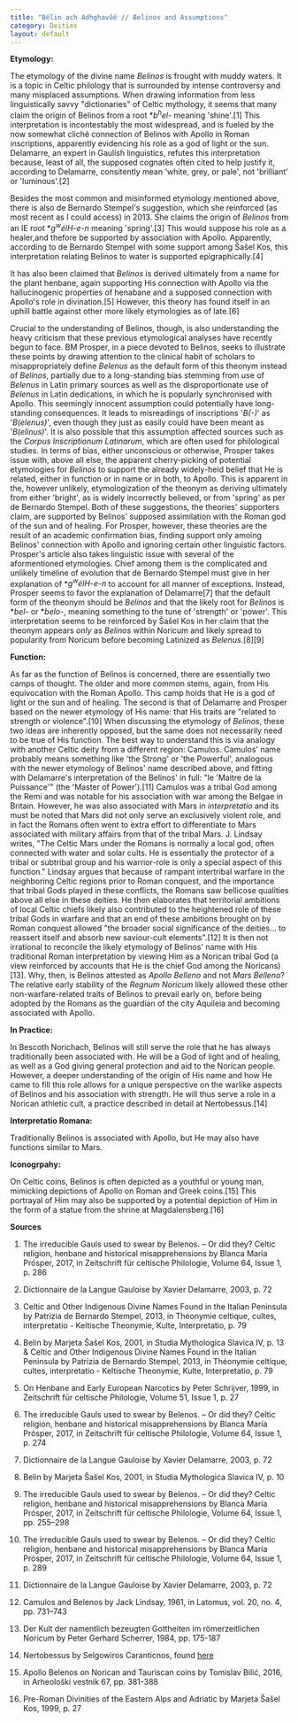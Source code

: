 ```yaml
---
title: "Bêlin ach Adhghavûê // Belinos and Assumptions"
category: Deities
layout: default
---
```


**Etymology:**

The etymology of the divine name *Belinos* is frought with muddy waters. It is a topic in Celtic philology that is surrounded by intense controversy and many misplaced assumptions. When drawing information from less linguistically savvy "dictionaries" of Celtic mythology, it seems that many claim the origin of Belinos from a root \**b<sup>h</sup>el-* meaning 'shine'.\[1] This interpretation is incontestably the most widespread, and is fueled by the now somewhat cliché connection of Belinos with Apollo in Roman inscriptions, apparently evidencing his role as a god of light or the sun. Delamarre, an expert in Gaulish linguistics, refutes this interpretation because, least of all, the supposed cognates often cited to help justify it, according to Delamarre, consitently mean 'white, grey, or pale', not 'brilliant' or 'luminous'.\[2]

Besides the most common and misinformed etymology mentioned above, there is also de Bernardo Stempel's suggestion, which she reinforced (as most recent as I could access) in 2013. She claims the origin of *Belinos* from an IE root \**g<sup>w</sup>élH-e-n* meaning 'spring'.\[3] This would suppose his role as a healer,and thefore be supported by association with Apollo. Apparently, according to de Bernardo Stempel with some support among Šašel Kos, this interpretation relating Belinos to water is supported epigraphically.\[4]

It has also been claimed that *Belinos* is derived ultimately from a name for the plant henbane, again supporting His connection with Apollo via the hallucinogenic properties of henabane and a supposed connection with Apollo's role in divination.\[5] However, this theory has found itself in an uphill battle against other more likely etymologies as of late.\[6]

Crucial to the understanding of Belinos, though, is also understanding the heavy criticism that these previous etymological analyses have recently begun to face. BM Prosper, in a piece devoted to Belinos, seeks to illustrate these points by drawing attention to the clinical habit of scholars to misappropriately define *Belenus* as the default form of this theonym instead of *Belinos*, partially due to a long-standing bias stemming from use of *Belenus* in Latin primary sources as well as the disproportionate use of *Belenus* in Latin dedications, in which he is popularly synchronised with Apollo. This seemingly innocent assumption could potentially have long-standing consequences. It leads to misreadings of inscriptions '*B(-)*' as '*B(elenus)*', even though they just as easily could have been meant as '*B(elinus)*'. It is also possible that this assumption affected sources such as the *Corpus Inscriptionum Latinarum*, which are often used for philological studies. In terms of bias, either unconscious or otherwise, Prosper takes issue with, above all else, the apparent cherry-picking of potential etymologies for *Belinos* to support the already widely-held belief that He is related, either in function or in name or in both, to Apollo. This is apparent in the, however unlikely, etymologization of the theonym as deriving ultimately from either 'bright', as is widely incorrectly believed, or from 'spring' as per de Bernardo Stempel. Both of these suggestions, the theories' supporters claim, are supported by Belinos' supposed assimilation with the Roman god of the sun and of healing. For Prosper, however, these theories are the result of an academic confirmation bias, finding support only amoing Belinos' connection with Apollo and ignoring certain other linguistic factors. Prosper's article also takes linguistic issue with several of the aformentioned etymologies. Chief among them is the complicated and unlikely timeline of evolution that de Bernardo Stempel must give in her explanation of \**g<sup>w</sup>élH-e-n* to account for all manner of exceptions. Instead, Prosper seems to favor the explanation of Delamarre\[7] that the default form of the theonym should be *Belinos* and that the likely root for *Belinos* is \**bel-* or \**belo-*, meaning something to the tune of 'strength' or 'power'. This interpretation seems to be reinforced by Šašel Kos in her claim that the theonym appears *only* as *Belinos* within Noricum and likely spread to popularity from Noricum before becoming Latinized as *Belenus*.\[8]\[9]

**Function:**

As far as the function of Belinos is concerned, there are essentially two camps of thought. The older and more common stems, again, from His equivocation with the Roman Apollo. This camp holds that He is a god of light or the sun and of healing. The second is that of Delamarre and Prosper based on the newer etymology of His name: that His traits are "related to strength or violence".\[10] When discussing the etymology of *Belinos*, these two ideas are inherently opposed, but the same does not necessarily need to be true of His function. The best way to understand this is via analogy with another Celtic deity from a different region: Camulos. Camulos' name probably means something like 'the Strong' or 'the Powerful', analogous with the newer etymology of Belinos' name described above, and fitting with Delamarre's interpretation of the Belinos' in full: "le 'Maitre de la Puissance'" (the 'Master of Power').\[11] Camulos was a tribal God among the Remi and was notable for his association with war among the Belgae in Britain. However, he was also associated with Mars in *interpretatio* and its must be noted that Mars did not only serve an exclusively violent role, and in fact the Romans often went to extra effort to differentiate to Mars associated with military affairs from that of the tribal Mars. J. Lindsay writes, "The Celtic Mars under the Romans is normally a local god, often connected with water and solar cults. He is essentially the protector of a tribal or subtribal group and his warrior-role is only a special aspect of this function." Lindsay argues that because of rampant intertribal warfare in the neighboring Celtic regions prior to Roman conquest, and the importance that tribal Gods played in these conflicts, the Romans saw bellicose qualities above all else in these deities. He then elaborates that territorial ambitions of local Celtic chiefs likely also contributed to the heightened role of these tribal Gods in warfare and that an end of these ambitions brought on by Roman conquest allowed "the broader social significance of the deities... to reassert itself and absorb new saviour-cult elements".\[12] It is then not irrational to reconcile the likely etymology of Belinos' name with His traditional Roman interpretation by viewing Him as a Norican tribal God (a view reinforced by accounts that He is the chief God among the Noricans)\[13]. Why, then, is Belinos attested as *Apollo Belleno* and not *Mars Belleno*? The relative early stability of the *Regnum Noricum* likely allowed these other non-warfare-related traits of Belinos to prevail early on, before being adopted by the Romans as the guardian of the city Aquileia and becoming associated with Apollo. 

**In Practice:**

In Bescoth Norichach, Belinos will still serve the role that he has always traditionally been associated with. He will be a God of light and of healing, as well as a God giving general protection and aid to the Norican people. However, a deeper understanding of the origin of His name and how He came to fill this role allows for a unique perspective on the warlike aspects of Belinos and his association with strength. He will thus serve a role in a Norican athletic cult, a practice described in detail at Nertobessus.\[14]

**Interpretatio Romana:**

Traditionally Belinos is associated with Apollo, but He may also have functions similar to Mars.

**Iconogrpahy:**

On Celtic coins, Belinos is often depicted as a youthful or young man, mimicking depictions of Apollo on Roman and Greek coins.\[15] This portrayal of Him may also be supported by a potential depiction of Him in the form of a statue from the shrine at Magdalensberg.\[16]

**Sources**

1. The irreducible Gauls used to swear by Belenos. – Or did they? Celtic religion, henbane and historical misapprehensions by Blanca María Prósper, 2017, in Zeitschrift für celtische Philologie, Volume 64, Issue 1, p. 286

2. Dictionnaire de la Langue Gauloise by Xavier Delamarre, 2003, p. 72

3. Celtic and Other Indigenous Divine Names Found in the Italian Peninsula by Patrizia de Bernardo Stempel, 2013, in Théonymie celtique, cultes, interpretatio - Keltische Theonymie, Kulte, Interpretatio, p. 79

4. Belin by Marjeta Šašel Kos, 2001, in Studia Mythologica Slavica IV, p. 13 & Celtic and Other Indigenous Divine Names Found in the Italian Peninsula by Patrizia de Bernardo Stempel, 2013, in Théonymie celtique, cultes, interpretatio - Keltische Theonymie, Kulte, Interpretatio, p. 79

5. On Henbane and Early European Narcotics by Peter Schrijver, 1999, in Zeitschrift für celtische Philologie, Volume 51, Issue 1, p. 27

6. The irreducible Gauls used to swear by Belenos. – Or did they? Celtic religion, henbane and historical misapprehensions by Blanca María Prósper, 2017, in Zeitschrift für celtische Philologie, Volume 64, Issue 1, p. 274

7. Dictionnaire de la Langue Gauloise by Xavier Delamarre, 2003, p. 72

8. Belin by Marjeta Šašel Kos, 2001, in Studia Mythologica Slavica IV, p. 10

9. The irreducible Gauls used to swear by Belenos. – Or did they? Celtic religion, henbane and historical misapprehensions by Blanca María Prósper, 2017, in Zeitschrift für celtische Philologie, Volume 64, Issue 1, pp. 255–298

10. The irreducible Gauls used to swear by Belenos. – Or did they? Celtic religion, henbane and historical misapprehensions by Blanca María Prósper, 2017, in Zeitschrift für celtische Philologie, Volume 64, Issue 1, p. 289

11. Dictionnaire de la Langue Gauloise by Xavier Delamarre, 2003, p. 72

12. Camulos and Belenos by Jack Lindsay, 1961, in Latomus, vol. 20, no. 4, pp. 731–743

13. Der Kult der namentlich bezeugten Gottheiten im römerzeitlichen Noricum by Peter Gerhard Scherrer, 1984, pp. 175-187

14. Nertobessus by Selgowiros Caranticnos, found [here](https://nertobessus.wordpress.com/) 

15. Apollo Belenos on Norican and Tauriscan coins by Tomislav Bilić, 2016, in Arheološki vestnik 67, pp. 381-388

16. Pre-Roman Divinities of the Eastern Alps and Adriatic by Marjeta Šašel Kos, 1999, p. 27